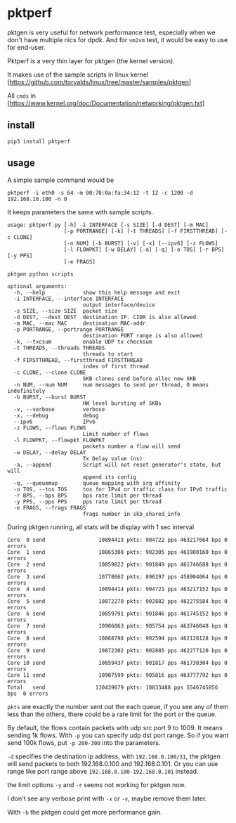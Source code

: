 # pktperf
pktgen is very useful for network performance test, especially when we don't have 
multiple nics for dpdk. And for ```vm2vm``` test, it would be easy to use for end-user.

Pktperf is a very thin layer for pktgen (the kernel version).

It makes use of the sample scripts in linux kernel [https://github.com/torvalds/linux/tree/master/samples/pktgen]

All ```cmds``` in [https://www.kernel.org/doc/Documentation/networking/pktgen.txt]

## install
```pip3 install pktperf```

## usage
A simple sample command would be 
```
pktperf -i eth0 -s 64 -m 00:78:0a:fa:34:12 -t 12 -c 1200 -d 192.168.10.100 -n 0
```


It keeps parameters the same with sample scripts.
```
usage: pktperf.py [-h] -i INTERFACE [-s SIZE] [-d DEST] [-m MAC]
                  [-p PORTRANGE] [-k] [-t THREADS] [-f FIRSTTHREAD] [-c CLONE]
                  [-n NUM] [-b BURST] [-v] [-x] [--ipv6] [-z FLOWS]
                  [-l FLOWPKT] [-w DELAY] [-a] [-q] [-o TOS] [-r BPS] [-y PPS]
                  [-e FRAGS]

pktgen python scripts

optional arguments:
  -h, --help            show this help message and exit
  -i INTERFACE, --interface INTERFACE
                        output interface/device
  -s SIZE, --size SIZE  packet size
  -d DEST, --dest DEST  destination IP. CIDR is also allowed
  -m MAC, --mac MAC     destination MAC-addr
  -p PORTRANGE, --portrange PORTRANGE
                        destination PORT range is also allowed
  -k, --txcsum          enable UDP tx checksum
  -t THREADS, --threads THREADS
                        threads to start
  -f FIRSTTHREAD, --firstthread FIRSTTHREAD
                        index of first thread
  -c CLONE, --clone CLONE
                        SKB clones send before alloc new SKB
  -n NUM, --num NUM     num messages to send per thread, 0 means indefinitely
  -b BURST, --burst BURST
                        HW level bursting of SKBs
  -v, --verbose         verbose
  -x, --debug           debug
  --ipv6                IPv6
  -z FLOWS, --flows FLOWS
                        Limit number of flows
  -l FLOWPKT, --flowpkt FLOWPKT
                        packets number a flow will send
  -w DELAY, --delay DELAY
                        Tx Delay value (ns)
  -a, --append          Script will not reset generator's state, but will
                        append its config
  -q, --queuemap        queue mapping with irq affinity
  -o TOS, --tos TOS     tos for IPv4 or traffic class for IPv6 traffic
  -r BPS, --bps BPS     bps rate limit per thread
  -y PPS, --pps PPS     pps rate limit per thread
  -e FRAGS, --frags FRAGS
                        frags number in skb_shared_info
```



During pktgen running, all stats will be display with 1 sec interval
```
Core  0 send                 10894413 pkts: 904722 pps 463217664 bps 0 errors
Core  1 send                 10865308 pkts: 902305 pps 461980160 bps 0 errors
Core  2 send                 10859822 pkts: 901849 pps 461746688 bps 0 errors
Core  3 send                 10778662 pkts: 896297 pps 458904064 bps 0 errors
Core  4 send                 10894414 pkts: 904721 pps 463217152 bps 0 errors
Core  5 send                 10872270 pkts: 902882 pps 462275584 bps 0 errors
Core  6 send                 10859791 pkts: 901846 pps 461745152 bps 0 errors
Core  7 send                 10906863 pkts: 905754 pps 463746048 bps 0 errors
Core  8 send                 10868798 pkts: 902594 pps 462128128 bps 0 errors
Core  9 send                 10872302 pkts: 902885 pps 462277120 bps 0 errors
Core 10 send                 10859437 pkts: 901817 pps 461730304 bps 0 errors
Core 11 send                 10907599 pkts: 905816 pps 463777792 bps 0 errors
Total   send                130439679 pkts: 10833488 pps 5546745856 bps  0 errors
```


```pkts``` are exactly the number sent out the each queue, if you see any of them less than
the others, there could be a rate limit for the port or the queue.


By default, the flows contain packets with udp src port 9 to 1009. It means sending
1k flows. With ```-p``` you can specify udp dst port range. So if you want send 100k
flows, put ```-p 200-300``` into the parameters.


```-d``` specifies the destination ip address, with ```192.168.0.100/31```, the pktgen will
send packets to both 192.168.0.100 and 192.168.0.101. Or you can use range like port range 
above ```192.168.0.100-192.168.0.101``` instead.


the limit options ```-y``` and ```-r``` seems not working for pktgen now.


I don't see any verbose print with ```-x``` or ```-v```, maybe remove them later.


With ```-b``` the pktgen could get more performance gain.